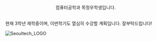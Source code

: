 <center>컴퓨터공학과 목정우학생입니다.</center>

<br>현재 3학년 재학중이며, 이번학기도 열심히 수강할 계획입니다. 잘부탁드립니다!</br>




![Seoultech_LOGO](https://github.com/cow1011/cow1011/assets/57364345/75b49b94-dd2b-4590-a28d-a0b0b4ccdd77)
